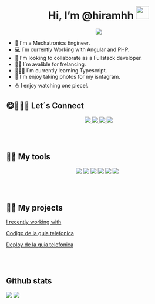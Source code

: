<h1 align="center"> Hi, I’m @hiramhh <img src="https://media.giphy.com/media/hvRJCLFzcasrR4ia7z/giphy.gif" width="35"></h1>

<p align="center">
  <img align="center" src="https://media.giphy.com/media/kprByMkudw8s8/giphy.gif">
</p>




* 🦾 I'm a Mechatronics Engineer.
* 💻 I´m currently Working with Angular and PHP.
* 🌱 I'm looking to collaborate as a Fullstack developer.
* 🤝🏾 I´m avalible for frelancing.
* 👩🏾‍💻 I´m currently learning Typescript.
* 📸 I´m enjoy taking photos for my isntagram.
* ⛵ I enjoy watching one piece!.

## 😋🙋🏾‍♂️ Let´s Connect
<p align="center">
  <div align="center">
    <a href="https://www.linkedin.com/in/hiram-hernandez-250927203/">
      <img src="https://img.icons8.com/bubbles/50/000000/linkedin">
    </a>
    <a href="https://www.instagram.com/hiram._hh/">
      <img src="https://img.icons8.com/?size=77&id=111397&format=png">
    </a>
    <a href="https://twitter.com/HiramHe10090492">
      <img src="https://img.icons8.com/bubbles/50/000000/twitter-circled">
    </a>
    <a href="https://t.me/hiramhh">
      <img src="https://img.icons8.com/bubbles/50/000000/telegram-app">
    </a>
  </div>
</p>

</br>
</br>


## 🧰🔨 My tools
<p align="center">
  <img src="https://img.icons8.com/color/css3">
  <img src="https://img.icons8.com/color/html-5">
  <img src="https://img.icons8.com/color/javascript">
  <img src="https://img.icons8.com/color/git">
  <img src="https://img.icons8.com/color/nodejs">
  <img src="https://img.icons8.com/color/java">
  <img src"https://img.icons8.com/color/react-native">
  <img src"https://img.icons8.com/color/amazon-web-services">
 </p>

<br>
<br>

## 🔨🌱 My projects

<a href="https://github.com/hiramhh/portfolio-hzlh">
  <p>I recently working with</p>
</a>

<a href="https://github.com/hiramhh/guia-telefonica">
  <p>Codigo de la guia telefonica</p>
</a>
<a href="https://hiramhh.github.io/la-guia-telefonica/">
  <p>Deploy de la guia telefonica</p>
</a>

<br>
<br>

## Github stats
<pictur>
  <img src="https://github-readme-stats-sigma-five.vercel.app/api?username=hiramhh&show_icons=true&theme=gruvbox" />
  <img src="https://github-readme-stats-sigma-five.vercel.app/api/top-langs/?username=hiramhh&show_icons=true&layout=compact&theme=gruvbox" /> 
 <picture/>
